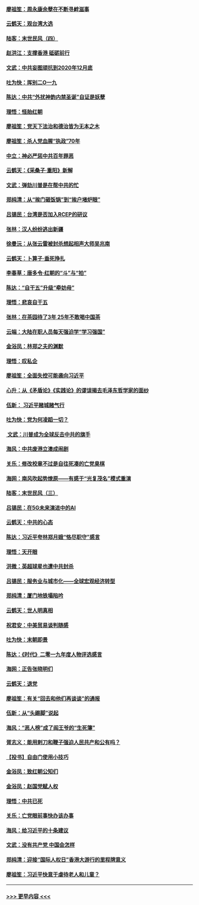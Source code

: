 #### [廖祖笙：周永康余孽在不断寻衅滋事](../pages/nsc993/n11751013.md?t=12281601) 
#### [云鹤天：观台湾大选](../pages/nsc993/n11751007.md?t=12281601) 
#### [陆客：末世民风（四）](../pages/nsc993/n11749203.md?t=12281601) 
#### [赵洪江：支撑香港 砥砺前行](../pages/nsc993/n11748482.md?t=12281601) 
#### [文武：中共妄图顽抗到2020年12月底](../pages/nsc993/n11748446.md?t=12281601) 
#### [吐为快：挥别二O一九](../pages/nsc993/n11748411.md?t=12281601) 
#### [陈达：中共“外扰神韵内禁圣诞”自证是妖孽](../pages/nsc993/n11748226.md?t=12281601) 
#### [理悟：怪胎红朝](../pages/nsc993/n11748206.md?t=12281601) 
#### [廖祖笙：党天下法治和德治皆为无本之木](../pages/nsc993/n11748135.md?t=12281601) 
#### [廖祖笙：杀人党血腥“执政”70年](../pages/nsc993/n11745144.md?t=12281601) 
#### [中立：神必严惩中共百年罪恶](../pages/nsc993/n11744970.md?t=12281601) 
#### [云鹤天：《采桑子‧重阳》新解](../pages/nsc993/n11744948.md?t=12281601) 
#### [文武：弹劾川普是在帮中共的忙](../pages/nsc993/n11744758.md?t=12281601) 
#### [郑纯清：从“挨门砸饭锅”到“挨户堵炉眼”](../pages/nsc993/n11744745.md?t=12281601) 
#### [吕锡民：台湾是否加入RCEP的研议](../pages/nsc993/n11744701.md?t=12281601) 
#### [张林：汉人纷纷逃出新疆](../pages/nsc993/n11743530.md?t=12281601) 
#### [徐曼沅：从张云雷被封杀想起相声大师吴兆南](../pages/nsc993/n11741816.md?t=12281601) 
#### [云鹤天：卜算子‧垂死挣扎](../pages/nsc993/n11739956.md?t=12281601) 
#### [李春草：唐多令‧红朝的“斗”与“拍”](../pages/nsc993/n11739830.md?t=12281601) 
#### [陈达：“自干五”升级“牵妨母”](../pages/nsc993/n11739724.md?t=12281601) 
#### [理悟：悲哀自干五](../pages/nsc993/n11739547.md?t=12281601) 
#### [张林：在茶园待了3年 25年不敢喝中国茶](../pages/nsc993/n11739240.md?t=12281601) 
#### [云端：大陆在职人员每天强迫学“学习强国”](../pages/nsc993/n11738735.md?t=12281601) 
#### [金浴凤：林郑之夫的渊默](../pages/nsc993/n11737735.md?t=12281601) 
#### [理悟：叹私企](../pages/nsc993/n11737715.md?t=12281601) 
#### [廖祖笙：全面失控可能袭向习近平](../pages/nsc993/n11737704.md?t=12281601) 
#### [心升：从《矛盾论》《实践论》的谬误揭去毛泽东哲学家的面纱](../pages/nsc993/n11736962.md?t=12281601) 
#### [伍新： 习近平赌城赌气行](../pages/nsc993/n11736929.md?t=12281601) 
#### [吐为快：党为何凌蹈一切？](../pages/nsc993/n11736915.md?t=12281601) 
#### [ 文武：川普成为全球反击中共的旗手](../pages/nsc993/n11736882.md?t=12281601) 
#### [海风：中共废港立澳成闹剧](../pages/nsc993/n11735857.md?t=12281601) 
#### [关乐：修改校章不过是自往死凑的亡党臭棋](../pages/nsc993/n11735097.md?t=12281601) 
#### [海网：南风吹起势燎原——有感于“光复茂名”模式重演](../pages/nsc993/n11732308.md?t=12281601) 
#### [陆客：末世民风（三）](../pages/nsc993/n11732211.md?t=12281601) 
#### [吕锡民：在5G未来演进中的AI](../pages/nsc993/n11730010.md?t=12281601) 
#### [云鹤天：中共的心态](../pages/nsc993/n11729906.md?t=12281601) 
#### [陈达：习近平夸林郑月娥“恪尽职守”感言](../pages/nsc993/n11729881.md?t=12281601) 
#### [理悟：天开眼](../pages/nsc993/n11729699.md?t=12281601) 
#### [洪微：英超球星也遭中共封杀](../pages/nsc993/n11727243.md?t=12281601) 
#### [吕锡民：服务业与城市化——全球宏观经济转型](../pages/nsc993/n11725845.md?t=12281601) 
#### [郑纯清：厦门地铁塌陷吟](../pages/nsc993/n11725813.md?t=12281601) 
#### [云鹤天：世人明真相](../pages/nsc993/n11725621.md?t=12281601) 
#### [祝君安：中美贸易谈判随感](../pages/nsc993/n11725609.md?t=12281601) 
#### [吐为快：末朝即景](../pages/nsc993/n11723365.md?t=12281601) 
#### [陈达：《时代》二零一九年度人物评选感言](../pages/nsc993/n11723337.md?t=12281601) 
#### [海网：正告张晓明们](../pages/nsc993/n11723228.md?t=12281601) 
#### [云鹤天：退党](../pages/nsc993/n11723056.md?t=12281601) 
#### [廖祖笙：有关“回去和他们再谈谈”的通报](../pages/nsc993/n11722442.md?t=12281601) 
#### [伍新：从“头踢脚”说起](../pages/nsc993/n11722429.md?t=12281601) 
#### [海风：“恶人榜”成了阎王爷的“生死簿”](../pages/nsc993/n11722272.md?t=12281601) 
#### [胥志义：能用剌刀和鞭子强迫人民共产和公有吗？](../pages/nsc993/n11720569.md?t=12281601) 
#### [【投书】自由门使用小技巧](../pages/nsc993/n11720180.md?t=12281601) 
#### [金浴凤：致红朝公知们](../pages/nsc993/n11720563.md?t=12281601) 
#### [金浴凤：赵国党赋人权](../pages/nsc993/n11720533.md?t=12281601) 
#### [理悟：中共已死](../pages/nsc993/n11720233.md?t=12281601) 
#### [关乐：亡党眼前事快办该办事](../pages/nsc993/n11719160.md?t=12281601) 
#### [海风：给习近平的十条建议](../pages/nsc993/n11717616.md?t=12281601) 
#### [文武：没有共产党 中国会怎样](../pages/nsc993/n11717584.md?t=12281601) 
#### [郑纯清：迎接“国际人权日”香港大游行的里程牌意义](../pages/nsc993/n11717417.md?t=12281601) 
#### [廖祖笙：习近平快意于虐待老人和儿童？](../pages/nsc993/n11715313.md?t=12281601) 

----
#### [ >>> 更早内容 <<< ](../indexes/nsc993-earlier.md)
